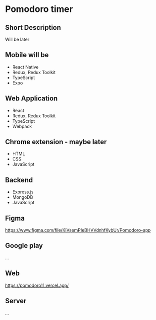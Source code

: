# Pomodoro timer

## Short Description

Will be later

## Mobile will be

- React Native
- Redux, Redux Toolkit
- TypeScript
- Expo

## Web Application

- React
- Redux, Redux Toolkit
- TypeScript
- Webpack

## Chrome extension - maybe later

- HTML
- CSS
- JavaScript

## Backend

- Express.js
- MongoDB
- JavaScript

## Figma

https://www.figma.com/file/KlVsemPIeBHVVdnhfKybUr/Pomodoro-app

## Google play

...

## Web

https://pomodoro11.vercel.app/

## Server

...

<!-- ![To-do-list-preview](preview.jpg) -->
